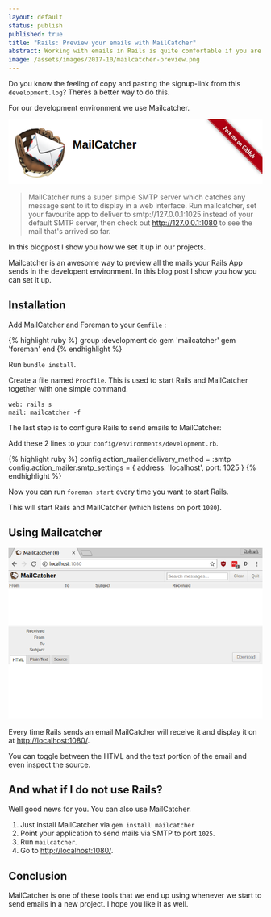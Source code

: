 ```yaml
---
layout: default
status: publish
published: true
title: "Rails: Preview your emails with MailCatcher"
abstract: Working with emails in Rails is quite comfortable if you are using the right tools.
image: /assets/images/2017-10/mailcatcher-preview.png
---
```


Do you know the feeling of copy and pasting the signup-link from this `development.log`? Theres a better way to do this.

For our development environment we use Mailcatcher.

![MailCatcher](/assets/images/2017-10/mailcatcher-preview.png)

> MailCatcher runs a super simple SMTP server which catches any message sent to it to display in a web interface. Run mailcatcher, set your favourite app to deliver to smtp://127.0.0.1:1025 instead of your default SMTP server, then check out http://127.0.0.1:1080 to see the mail that's arrived so far.

In this blogpost I show you how we set it up in our projects.

Mailcatcher is an awesome way to preview all the mails your Rails App sends in the developent environment. In this blog post I show you how you can set it up.

## Installation

Add MailCatcher and Foreman to your `Gemfile` :

{% highlight ruby %}
group :development do
  gem 'mailcatcher'
  gem 'foreman'
end
{% endhighlight %}

Run `bundle install`.

Create a file named `Procfile`. This is used to start Rails and MailCatcher together with one simple command.

```
web: rails s
mail: mailcatcher -f
```

The last step is to configure Rails to send emails to MailCatcher:

Add these 2 lines to your `config/environments/development.rb`.

{% highlight ruby %}
config.action_mailer.delivery_method = :smtp
config.action_mailer.smtp_settings = { address: 'localhost', port: 1025 }
{% endhighlight %}

Now you can run `foreman start` every time you want to start Rails.

This will start Rails and MailCatcher (which listens on port `1080`).

## Using Mailcatcher

![Mailcatcher](/assets/images/2017-10/mailcatcher.png)

Every time Rails sends an email MailCatcher will receive it and display it on at [http://localhost:1080/](http://localhost:1080/).


You can toggle between the HTML and the text portion of the email and even inspect the source.

## And what if I do not use Rails?

Well good news for you. You can also use MailCatcher.

1. Just install MailCatcher via `gem install mailcatcher`
2. Point your application to send mails via SMTP to port `1025`.
3. Run `mailcatcher`.
4. Go to [http://localhost:1080/](http://localhost:1080/).

## Conclusion

MailCatcher is one of these tools that we end up using whenever we start to send emails in a new project. I hope you like it as well.